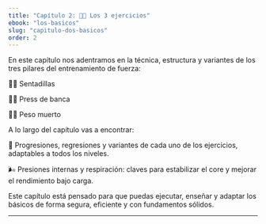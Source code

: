```yaml
---
title: "Capítulo 2: 💪🏽 Los 3 ejercicios"
ebook: "los-basicos"
slug: "capitulo-dos-basicos"
order: 2
---
```


En este capítulo nos adentramos en la técnica, estructura y variantes de los tres pilares del entrenamiento de fuerza:

🏋️‍♂️ Sentadillas

🏋️‍♂️ Press de banca

🏋️‍♂️ Peso muerto

A lo largo del capítulo vas a encontrar:

🔁 Progresiones, regresiones y variantes de cada uno de los ejercicios, adaptables a todos los niveles.

🌬️ Presiones internas y respiración: claves para estabilizar el core y mejorar el rendimiento bajo carga.

Este capítulo está pensado para que puedas ejecutar, enseñar y adaptar los básicos de forma segura, eficiente y con fundamentos sólidos.

---